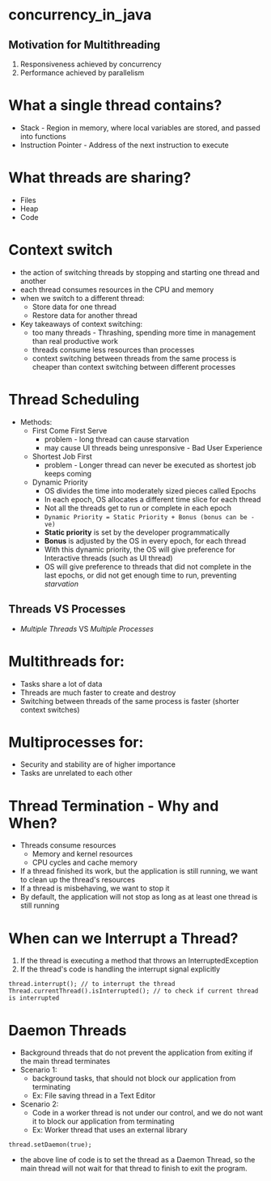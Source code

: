 # concurrency_in_java

## Motivation for Multithreading
1. Responsiveness achieved by concurrency
2. Performance achieved by parallelism


# What a single thread contains?
- Stack - Region in memory, where local variables are stored, and passed into functions
- Instruction Pointer - Address of the next instruction to execute

# What threads are sharing?
- Files
- Heap
- Code

# Context switch
- the action of switching threads by stopping and starting one thread and another
- each thread consumes resources in the CPU and memory
- when we switch to a different thread:
    - Store data for one thread
    - Restore data for another thread
- Key takeaways of context switching:
    - too many threads - Thrashing, spending more time in management than real productive work
    - threads consume less resources than processes
    - context switching between threads from the same process is cheaper than context switching between different processes

# Thread Scheduling
- Methods: 
    - First Come First Serve
        - problem - long thread can cause starvation
        - may cause UI threads being unresponsive - Bad User Experience
    - Shortest Job First
        - problem - Longer thread can never be executed as shortest job keeps coming
    - Dynamic Priority 
        - OS divides the time into moderately sized pieces called Epochs 
        - In each epoch, OS allocates a different time slice for each thread
        - Not all the threads get to run or complete in each epoch
        - ```Dynamic Priority = Static Priority + Bonus (bonus can be -ve)```
        - **Static priority** is set by the developer programmatically
        - **Bonus** is adjusted by the OS in every epoch, for each thread
        - With this dynamic priority, the OS will give preference for Interactive threads (such as UI thread)
        - OS will give preference to threads that did not complete in the last epochs, or did not get enough time to run, preventing *starvation*

## Threads VS Processes
- *Multiple Threads* VS *Multiple Processes*

# Multithreads for:
- Tasks share a lot of data
- Threads are much faster to create and destroy
- Switching between threads of the same process is faster (shorter context switches)

# Multiprocesses for:
- Security and stability are of higher importance
- Tasks are unrelated to each other

# Thread Termination - Why and When?
- Threads consume resources
    - Memory and kernel resources
    - CPU cycles and cache memory
- If a thread finished its work, but the application is still running, we want to clean up the thread's resources
- If a thread is misbehaving, we want to stop it
- By default, the application will not stop as long as at least one thread is still running

# When can we Interrupt a Thread?
1. If the thread is executing a method that throws an InterruptedException
2. If the thread's code is handling the interrupt signal explicitly
```
thread.interrupt(); // to interrupt the thread
Thread.currentThread().isInterrupted(); // to check if current thread is interrupted
```

# Daemon Threads
- Background threads that do not prevent the application from exiting if the main thread terminates
- Scenario 1:
    - background tasks, that should not block our application from terminating
    - Ex: File saving thread in a Text Editor
- Scenario 2:
    - Code in a worker thread is not under our control, and we do not want it to block our application from terminating
    - Ex: Worker thread that uses an external library
```
thread.setDaemon(true);
```
- the above line of code is to set the thread as a Daemon Thread, so the main thread will not wait for that thread to finish to exit the program. 
